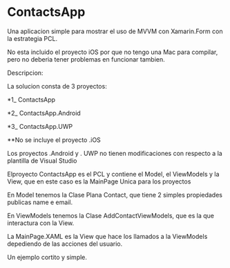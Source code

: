 # ContactsApp

Una aplicacion simple para mostrar el uso de MVVM con Xamarin.Form con la estrategia PCL.


No esta incluido el proyecto iOS por que no tengo una Mac para compilar, pero no deberia tener problemas
en funcionar tambien.


Descripcion:

La solucion consta de 3 proyectos:

*1_ ContactsApp

*2_ ContactsApp.Android

*3_ ContactsApp.UWP

**No se incluye el proyecto .iOS


Los proyectos .Android y . UWP no tienen modificaciones con respecto a la plantilla de Visual Studio

Elproyecto ContactsApp es el PCL y contiene el Model, el ViewModels y la View, que en este caso es la MainPage Unica para los proyectos

En Model tenemos la Clase Plana Contact, que tiene 2 simples propiedades publicas name e email.

En ViewModels tenemos la Clase AddContactViewModels, que es la que interactura con la View.

La MainPage.XAML es la View que hace los llamados a la ViewModels depediendo de las acciones del usuario.

Un ejemplo cortito y simple.
